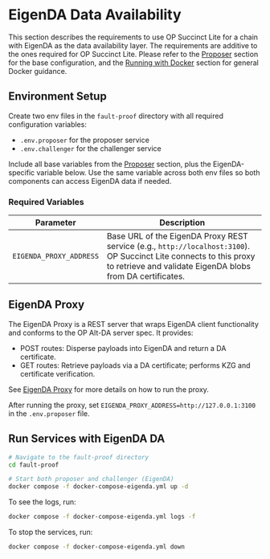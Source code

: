 # EigenDA Data Availability

This section describes the requirements to use OP Succinct Lite for a chain with EigenDA as the data availability layer. The requirements are additive to the ones required for OP Succinct Lite. Please refer to the [Proposer](../proposer.md) section for the base configuration, and the [Running with Docker](../docker.md) section for general Docker guidance.

## Environment Setup

Create two env files in the `fault-proof` directory with all required configuration variables:

- `.env.proposer` for the proposer service
- `.env.challenger` for the challenger service

Include all base variables from the [Proposer](../proposer.md) section, plus the EigenDA-specific variable below. Use the same variable across both env files so both components can access EigenDA data if needed.

### Required Variables

| Parameter | Description |
|-----------|-------------|
| `EIGENDA_PROXY_ADDRESS` | Base URL of the EigenDA Proxy REST service (e.g., `http://localhost:3100`). OP Succinct Lite connects to this proxy to retrieve and validate EigenDA blobs from DA certificates. |

## EigenDA Proxy

The EigenDA Proxy is a REST server that wraps EigenDA client functionality and conforms to the OP Alt-DA server spec. It provides:

- POST routes: Disperse payloads into EigenDA and return a DA certificate.
- GET routes: Retrieve payloads via a DA certificate; performs KZG and certificate verification.

See [EigenDA Proxy](https://github.com/Layr-Labs/eigenda/tree/master/api/proxy) for more details on how to run the proxy.

After running the proxy, set `EIGENDA_PROXY_ADDRESS=http://127.0.0.1:3100` in the `.env.proposer` file.

## Run Services with EigenDA DA

```bash
# Navigate to the fault-proof directory
cd fault-proof

# Start both proposer and challenger (EigenDA)
docker compose -f docker-compose-eigenda.yml up -d
```

To see the logs, run:

```bash
docker compose -f docker-compose-eigenda.yml logs -f
```

To stop the services, run:

```bash
docker compose -f docker-compose-eigenda.yml down
```
